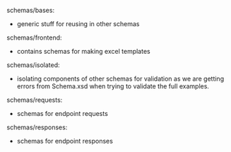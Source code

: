 schemas/bases:
* generic stuff for reusing in other schemas

schemas/frontend:
* contains schemas for making excel templates

schemas/isolated:
* isolating components of other schemas for validation as we are getting errors from Schema.xsd when trying to validate the full examples.

schemas/requests:
* schemas for endpoint requests

schemas/responses:
* schemas for endpoint responses
